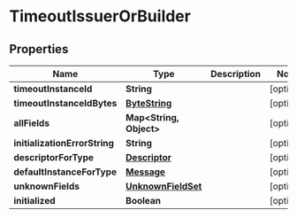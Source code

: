 # TimeoutIssuerOrBuilder

## Properties
Name | Type | Description | Notes
------------ | ------------- | ------------- | -------------
**timeoutInstanceId** | **String** |  |  [optional]
**timeoutInstanceIdBytes** | [**ByteString**](ByteString.md) |  |  [optional]
**allFields** | **Map&lt;String, Object&gt;** |  |  [optional]
**initializationErrorString** | **String** |  |  [optional]
**descriptorForType** | [**Descriptor**](Descriptor.md) |  |  [optional]
**defaultInstanceForType** | [**Message**](Message.md) |  |  [optional]
**unknownFields** | [**UnknownFieldSet**](UnknownFieldSet.md) |  |  [optional]
**initialized** | **Boolean** |  |  [optional]
